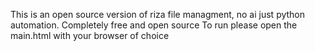 This is an open source version of riza file managment, no ai just python automation. Completely free and open source
To run please open the main.html with your browser of choice